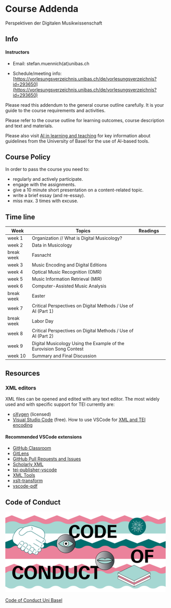 # Course Addenda


Perspektiven der Digitalen Musikwissenschaft


## Info


#### Instructors
* Email: stefan.muennich(at)unibas.ch

* Schedule/meeting info: [https://vorlesungsverzeichnis.unibas.ch/de/vorlesungsverzeichnis?id=293650](https://vorlesungsverzeichnis.unibas.ch/de/vorlesungsverzeichnis?id=293650)


Please read this addendum to the general course outline carefully. It is your guide to the course requirements and activities.

Please refer to the course outline for learning outcomes, course description and text and materials. 

Please also visit [AI in learning and teaching](https://www.unibas.ch/en/Studies/Learning-and-Teaching/AI-in-learning-and-teaching.html) for key information about guidelines from the University of Basel for the use of AI-based tools.

## Course Policy

In order to pass the course you need to:


* regularly and actively participate.
* engage with the assignments.
* give a 10 minute short presentation on a content-related topic.
* write a brief essay (and re-essay).
* miss max. 3 times with excuse.

## Time line


| Week | Topics | Readings | |
|---|---|---|---|
| week 1 | Organization // What is Digital Musicology? | | |
| week 2 | Data in Musicology | | |
|break week | Fasnacht
| week 3 | Music Encoding and Digital Editions | | |
| week 4 | Optical Music Recognition (OMR) | | |
| week 5 | Music Information Retrieval (MIR) | | |
| week 6 | Computer-Assisted Music Analysis | | |
|break week | Easter
| week 7 | Critical Perspectives on Digital Methods / Use of AI (Part 1) | | |
|break week | Labor Day
| week 8 | Critical Perspectives on Digital Methods / Use of AI (Part 2) | | |  
| week 9 | Digital Musicology Using the Example of the Eurovision Song Contest | | |
| week 10 | Summary and Final Discussion | | |


## Resources

### XML editors

XML files can be opened and edited with any text editor. The most widely used and with specific support for TEI currently are:
- [oXygen](https://www.oxygenxml.com/) (licensed)
- [Visual Studio Code](https://code.visualstudio.com/) (free). How to use VSCode for [XML and TEI encoding](http://phc.uni.wroc.pl/interreg/w/losada/VSCode.html)

#### Recommended VSCode extensions
 * [GitHub Classroom](https://marketplace.visualstudio.com/items?itemName=GitHub.classroom)
 * [GitLens](https://marketplace.visualstudio.com/items?itemName=eamodio.gitlens)
 * [GitHub Pull Requests and Issues](https://marketplace.visualstudio.com/items?itemName=GitHub.vscode-pull-request-github)
 * [Scholarly XML](https://marketplace.visualstudio.com/items?itemName=raffazizzi.sxml)
 * [tei-publisher-vscode](https://github.com/eeditiones/tei-publisher-vscode)
 * [XML Tools](https://marketplace.visualstudio.com/items?itemName=DotJoshJohnson.xml)
 * [xslt-transform](https://marketplace.visualstudio.com/items?itemName=SvenAGN.xslt-transform)
 * [vscode-pdf](https://marketplace.visualstudio.com/items?itemName=tomoki1207.pdf)
 

## Code of Conduct

![Code of COnduct Uni Basel](./images/CodeOfConductTitelgrafik_1000x500.png)

[Code of Conduct Uni Basel](https://www.unibas.ch/de/Universitaet/Administration-Services/Vizerektorat-People-And-Culture/Culture-Diversity-und-Leadership-Development/Personal-Integrity/Code-of-Conduct.html)


